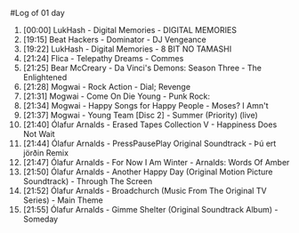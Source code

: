 #Log of 01 day

1. [00:00] LukHash - Digital Memories - DIGITAL MEMORIES
1. [19:15] Beat Hackers - Dominator - DJ Vengeance
1. [19:22] LukHash - Digital Memories - 8 BIT NO TAMASHI
1. [21:24] Flica - Telepathy Dreams - Commes
1. [21:25] Bear McCreary - Da Vinci's Demons: Season Three - The Enlightened
1. [21:28] Mogwai - Rock Action - Dial; Revenge
1. [21:31] Mogwai - Come On Die Young - Punk Rock:
1. [21:34] Mogwai - Happy Songs for Happy People - Moses? I Amn't
1. [21:37] Mogwai - Young Team [Disc 2] - Summer (Priority) (live)
1. [21:40] Ólafur Arnalds - Erased Tapes Collection V - Happiness Does Not Wait
1. [21:44] Ólafur Arnalds - PressPausePlay Original Soundtrack - Þú ert jörðin Remix
1. [21:47] Ólafur Arnalds - For Now I Am Winter - Arnalds: Words Of Amber
1. [21:50] Ólafur Arnalds - Another Happy Day (Original Motion Picture Soundtrack) - Through The Screen
1. [21:52] Ólafur Arnalds - Broadchurch (Music From The Original TV Series) - Main Theme
1. [21:55] Ólafur Arnalds - Gimme Shelter (Original Soundtrack Album) - Someday
